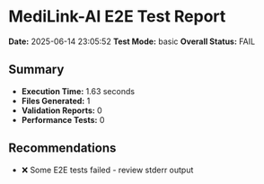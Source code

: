 # MediLink-AI E2E Test Report

**Date:** 2025-06-14 23:05:52
**Test Mode:** basic
**Overall Status:** FAIL

## Summary

- **Execution Time:** 1.63 seconds
- **Files Generated:** 1
- **Validation Reports:** 0
- **Performance Tests:** 0

## Recommendations

- ❌ Some E2E tests failed - review stderr output

